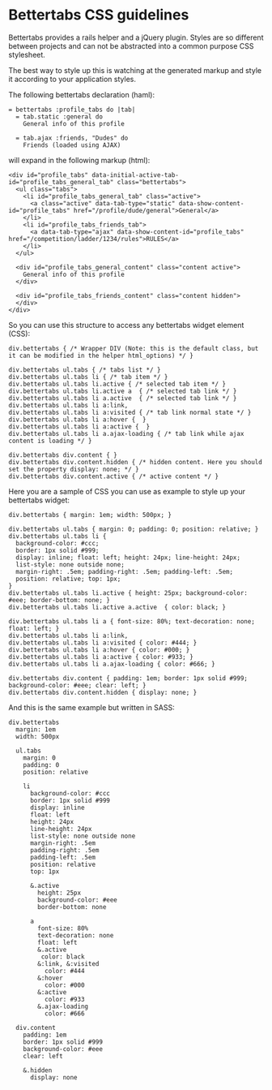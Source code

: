 Bettertabs CSS guidelines
=========================

Bettertabs provides a rails helper and a jQuery plugin. Styles are so different between projects and can not be abstracted into a common purpose CSS stylesheet.

The best way to style up this is watching at the generated markup and style it according to your application styles.

The following bettertabs declaration (haml):

    = bettertabs :profile_tabs do |tab|
      = tab.static :general do
        General info of this profile
        
      = tab.ajax :friends, "Dudes" do
        Friends (loaded using AJAX)
       
will expand in the following markup (html):

    <div id="profile_tabs" data-initial-active-tab-id="profile_tabs_general_tab" class="bettertabs">
      <ul class="tabs">
        <li id="profile_tabs_general_tab" class="active">
          <a class="active" data-tab-type="static" data-show-content-id="profile_tabs" href="/profile/dude/general">General</a>
        </li>
        <li id="profile_tabs_friends_tab">
          <a data-tab-type="ajax" data-show-content-id="profile_tabs" href="/competition/ladder/1234/rules">RULES</a>
        </li>
      </ul>
      
      <div id="profile_tabs_general_content" class="content active">
        General info of this profile
      </div>
      
      <div id="profile_tabs_friends_content" class="content hidden">
      </div>
    </div>
    
So you can use this structure to access any bettertabs widget element (CSS):

    div.bettertabs { /* Wrapper DIV (Note: this is the default class, but it can be modified in the helper html_options) */ }

    div.bettertabs ul.tabs { /* tabs list */ }
    div.bettertabs ul.tabs li { /* tab item */ }
    div.bettertabs ul.tabs li.active { /* selected tab item */ }
    div.bettertabs ul.tabs li.active a  { /* selected tab link */ }
    div.bettertabs ul.tabs li a.active  { /* selected tab link */ }
    div.bettertabs ul.tabs li a:link,
    div.bettertabs ul.tabs li a:visited { /* tab link normal state */ }
    div.bettertabs ul.tabs li a:hover {  }
    div.bettertabs ul.tabs li a:active {  }
    div.bettertabs ul.tabs li a.ajax-loading { /* tab link while ajax content is loading */ }

    div.bettertabs div.content { }
    div.bettertabs div.content.hidden { /* hidden content. Here you should set the property display: none; */ } 
    div.bettertabs div.content.active { /* active content */ }
    
Here you are a sample of CSS you can use as example to style up your bettertabs widget:
    
    div.bettertabs { margin: 1em; width: 500px; }

    div.bettertabs ul.tabs { margin: 0; padding: 0; position: relative; }
    div.bettertabs ul.tabs li { 
      background-color: #ccc;
      border: 1px solid #999;
      display: inline; float: left; height: 24px; line-height: 24px;
      list-style: none outside none; 
      margin-right: .5em; padding-right: .5em; padding-left: .5em; 
      position: relative; top: 1px;
    }
    div.bettertabs ul.tabs li.active { height: 25px; background-color: #eee; border-bottom: none; }
    div.bettertabs ul.tabs li.active a.active  { color: black; }

    div.bettertabs ul.tabs li a { font-size: 80%; text-decoration: none; float: left; }
    div.bettertabs ul.tabs li a:link,
    div.bettertabs ul.tabs li a:visited { color: #444; }
    div.bettertabs ul.tabs li a:hover { color: #000; }
    div.bettertabs ul.tabs li a:active { color: #933; }
    div.bettertabs ul.tabs li a.ajax-loading { color: #666; }

    div.bettertabs div.content { padding: 1em; border: 1px solid #999; background-color: #eee; clear: left; }
    div.bettertabs div.content.hidden { display: none; }


And this is the same example but written in SASS:

    div.bettertabs
      margin: 1em
      width: 500px

      ul.tabs
        margin: 0
        padding: 0
        position: relative
      
        li
          background-color: #ccc
          border: 1px solid #999
          display: inline
          float: left
          height: 24px
          line-height: 24px
          list-style: none outside none
          margin-right: .5em
          padding-right: .5em
          padding-left: .5em
          position: relative
          top: 1px
      
          &.active
            height: 25px
            background-color: #eee
            border-bottom: none
          
          a
            font-size: 80%
            text-decoration: none
            float: left
            &.active
             color: black
            &:link, &:visited
              color: #444
            &:hover
              color: #000
            &:active
              color: #933
            &.ajax-loading
              color: #666

      div.content
        padding: 1em
        border: 1px solid #999
        background-color: #eee
        clear: left
      
        &.hidden
          display: none

